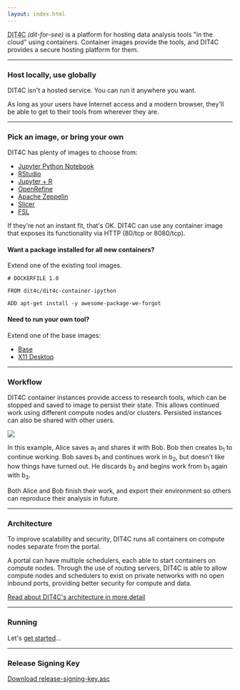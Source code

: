 ```yaml
---
layout: index.html
---
```


<abbr title="Data Intensive Tools for the Cloud">DIT4C</abbr> _(dit-for-see)_ is a platform for hosting data analysis tools "in the cloud" using containers. Container images provide the tools, and DIT4C provides a secure hosting platform for them.

---

### Host locally, use globally

DIT4C isn't a hosted service. You can run it anywhere you want.

As long as your users have Internet access and a modern browser, they'll be able to get to their tools from wherever they are.

---

### Pick an image, or bring your own

DIT4C has plenty of images to choose from:

 * [Jupyter Python Notebook][dit4c-container-ipython]
 * [RStudio][dit4c-container-rstudio]
 * [Jupyter + R][dit4c-container-jupyter]
 * [OpenRefine][dit4c-container-openrefine]
 * [Apache Zeppelin][dit4c-container-zeppelin]
 * [Slicer][dit4c-container-slicer]
 * [FSL][dit4c-container-fsl]

If they're not an instant fit, that's OK. DIT4C can use any container image that exposes its functionality via HTTP (80/tcp or 8080/tcp).

#### Want a package installed for all new containers?

Extend one of the existing tool images.

```
# DOCKERFILE 1.0

FROM dit4c/dit4c-container-ipython

ADD apt-get install -y awesome-package-we-forgot

```

#### Need to run your own tool?

Extend one of the base images:

 * [Base][dit4c-container-base]
 * [X11 Desktop][dit4c-container-x11]

---

### Workflow

DIT4C container instances provide access to research tools, which can be stopped and saved to image to persist their state. This allows continued work using different compute nodes and/or clusters. Persisted instances can also be shared with other users.

![](images/diagrams/workflows.dot.svg)

In this example, Alice saves a<sub>1</sub> and shares it with Bob. Bob then creates b<sub>1</sub> to continue working. Bob saves b<sub>1</sub> and continues work in b<sub>2</sub>, but doesn't like how things have turned out. He discards b<sub>2</sub> and begins work from b<sub>1</sub> again with b<sub>3</sub>.

Both Alice and Bob finish their work, and export their environment so others can reproduce their analysis in future.

---

### Architecture

To improve scalability and security, DIT4C runs all containers on compute nodes separate from the portal.

A portal can have multiple schedulers, each able to start containers on compute nodes. Through the use of routing servers, DIT4C is able to allow compute nodes and schedulers to exist on private networks with no open inbound ports, providing better security for compute and data.

[Read about DIT4C's architecture in more detail](./architecture.html)

---

### Running

Let's [get started](./running.html)...

---

### Release Signing Key

[Download release-signing-key.asc](./release-signing-key.asc)

[dit4c-container-base]: https://hub.docker.com/r/dit4c/dit4c-container-base/
[dit4c-container-gephi]: https://hub.docker.com/r/dit4c/dit4c-container-gephi/
[dit4c-container-ipython]: https://hub.docker.com/r/dit4c/dit4c-container-ipython/
[dit4c-container-jupyter]: https://hub.docker.com/r/dit4c/dit4c-container-jupyter/
[dit4c-container-fsl]: https://hub.docker.com/r/dit4c/dit4c-container-fsl/
[dit4c-container-openrefine]: https://hub.docker.com/r/dit4c/dit4c-container-openrefine/
[dit4c-container-rstudio]: https://hub.docker.com/r/dit4c/dit4c-container-rstudio/
[dit4c-container-slicer]: https://hub.docker.com/r/dit4c/dit4c-container-slicer/
[dit4c-container-x11]: https://hub.docker.com/r/dit4c/dit4c-container-x11/
[dit4c-container-zeppelin]: https://hub.docker.com/r/dit4c/dit4c-container-zeppelin/
